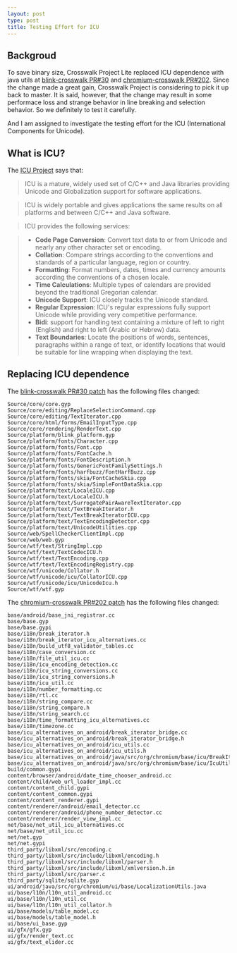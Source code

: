 ```yaml
---
layout: post
type: post
title: Testing Effort for ICU
---
```


## Backgroud

To save binary size, Crosswalk Project Lite replaced ICU dependence with java utils at [blink-crosswalk PR#30](https://github.com/crosswalk-project/blink-crosswalk/pull/30/files) and [chromium-crosswalk PR#202](https://github.com/crosswalk-project/chromium-crosswalk/pull/202/files). Since the change made a great gain, Crosswalk Project is considering to pick it up back to master. It is said, however, that the change may result in some performace loss and strange behavior in line breaking and selection behavior. So we definitely to test it carefully.

And I am assigned to investigate the testing effort for the ICU (International Components for Unicode).

## What is ICU?

The [ICU Project](http://site.icu-project.org/home#TOC-What-is-ICU-) says that:

> ICU is a mature, widely used set of C/C++ and Java libraries providing Unicode and Globalization support for software applications.

> ICU is widely portable and gives applications the same results on all platforms and between C/C++ and Java software.

> ICU provides the following services:

> - **Code Page Conversion**: Convert text data to or from Unicode and nearly any other character set or encoding.
> - **Collation**: Compare strings according to the conventions and standards of a particular language, region or country.
> - **Formatting**: Format numbers, dates, times and currency amounts according the conventions of a chosen locale.
> - **Time Calculations**: Multiple types of calendars are provided beyond the traditional Gregorian calendar.
> - **Unicode Support**: ICU closely tracks the Unicode standard.
> - **Regular Expression**: ICU's regular expressions fully support Unicode while providing very competitive performance.
> - **Bidi**: support for handling text containing a mixture of left to right (English) and right to left (Arabic or Hebrew) data.
> - **Text Boundaries**: Locate the positions of words, sentences, paragraphs within a range of text, or identify locations that would be suitable for line wrapping when displaying the text.

## Replacing ICU dependence

The [blink-crosswalk PR#30 patch](https://github.com/crosswalk-project/blink-crosswalk/pull/30.patch) has the following files changed:

~~~
Source/core/core.gyp
Source/core/editing/ReplaceSelectionCommand.cpp
Source/core/editing/TextIterator.cpp
Source/core/html/forms/EmailInputType.cpp
Source/core/rendering/RenderText.cpp
Source/platform/blink_platform.gyp
Source/platform/fonts/Character.cpp
Source/platform/fonts/Font.cpp
Source/platform/fonts/FontCache.h
Source/platform/fonts/FontDescription.h
Source/platform/fonts/GenericFontFamilySettings.h
Source/platform/fonts/harfbuzz/FontHarfBuzz.cpp
Source/platform/fonts/skia/FontCacheSkia.cpp
Source/platform/fonts/skia/SimpleFontDataSkia.cpp
Source/platform/text/LocaleICU.cpp
Source/platform/text/LocaleICU.h
Source/platform/text/SurrogatePairAwareTextIterator.cpp
Source/platform/text/TextBreakIterator.h
Source/platform/text/TextBreakIteratorICU.cpp
Source/platform/text/TextEncodingDetector.cpp
Source/platform/text/UnicodeUtilities.cpp
Source/web/SpellCheckerClientImpl.cpp
Source/web/web.gyp
Source/wtf/text/StringImpl.cpp
Source/wtf/text/TextCodecICU.h
Source/wtf/text/TextEncoding.cpp
Source/wtf/text/TextEncodingRegistry.cpp
Source/wtf/unicode/Collator.h
Source/wtf/unicode/icu/CollatorICU.cpp
Source/wtf/unicode/icu/UnicodeIcu.h
Source/wtf/wtf.gyp
~~~

The [chromium-crosswalk PR#202 patch](https://github.com/crosswalk-project/chromium-crosswalk/pull/202.patch) has the following files changed:

~~~
base/android/base_jni_registrar.cc
base/base.gyp
base/base.gypi
base/i18n/break_iterator.h
base/i18n/break_iterator_icu_alternatives.cc
base/i18n/build_utf8_validator_tables.cc
base/i18n/case_conversion.cc
base/i18n/file_util_icu.cc
base/i18n/icu_encoding_detection.cc
base/i18n/icu_string_conversions.cc
base/i18n/icu_string_conversions.h
base/i18n/icu_util.cc
base/i18n/number_formatting.cc
base/i18n/rtl.cc
base/i18n/string_compare.cc
base/i18n/string_compare.h
base/i18n/string_search.cc
base/i18n/time_formatting_icu_alternatives.cc
base/i18n/timezone.cc
base/icu_alternatives_on_android/break_iterator_bridge.cc
base/icu_alternatives_on_android/break_iterator_bridge.h
base/icu_alternatives_on_android/icu_utils.cc
base/icu_alternatives_on_android/icu_utils.h
base/icu_alternatives_on_android/java/src/org/chromium/base/icu/BreakIteratorBridge.java
base/icu_alternatives_on_android/java/src/org/chromium/base/icu/IcuUtils.java
build/common.gypi
content/browser/android/date_time_chooser_android.cc
content/child/web_url_loader_impl.cc
content/content_child.gypi
content/content_common.gypi
content/content_renderer.gypi
content/renderer/android/email_detector.cc
content/renderer/android/phone_number_detector.cc
content/renderer/render_view_impl.cc
net/base/net_util_icu_alternatives.cc
net/base/net_util_icu.cc
net/net.gyp
net/net.gypi
third_party/libxml/src/encoding.c
third_party/libxml/src/include/libxml/encoding.h
third_party/libxml/src/include/libxml/parser.h
third_party/libxml/src/include/libxml/xmlversion.h.in
third_party/libxml/src/parser.c
third_party/sqlite/sqlite.gyp
ui/android/java/src/org/chromium/ui/base/LocalizationUtils.java
ui/base/l10n/l10n_util_android.cc
ui/base/l10n/l10n_util.cc
ui/base/l10n/l10n_util_collator.h
ui/base/models/table_model.cc
ui/base/models/table_model.h
ui/base/ui_base.gyp
ui/gfx/gfx.gyp
ui/gfx/render_text.cc
ui/gfx/text_elider.cc
~~~

